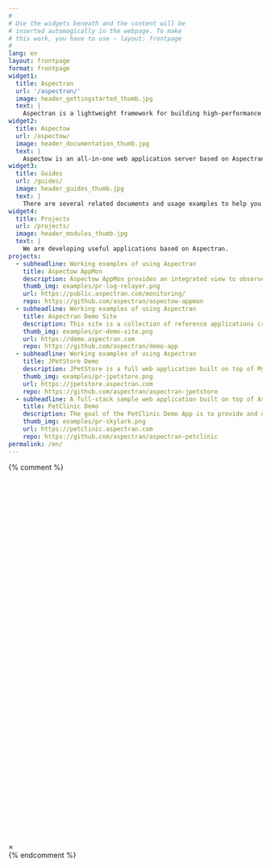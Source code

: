 ```yaml
---
#
# Use the widgets beneath and the content will be
# inserted automagically in the webpage. To make
# this work, you have to use › layout: frontpage
#
lang: en
layout: frontpage
format: frontpage
widget1:
  title: Aspectran
  url: '/aspectran/'
  image: header_gettingstarted_thumb.jpg
  text: |
    Aspectran is a lightweight framework for building high-performance Java applications.
widget2:
  title: Aspectow
  url: /aspectow/
  image: header_documentation_thumb.jpg
  text: |
    Aspectow is an all-in-one web application server based on Aspectran.
widget3:
  title: Guides
  url: /guides/
  image: header_guides_thumb.jpg
  text: |
    There are several related documents and usage examples to help you learn and get started with Aspectran.
widget4:
  title: Projects
  url: /projects/
  image: header_modules_thumb.jpg
  text: |
    We are developing useful applications based on Aspectran.
projects:
  - subheadline: Working examples of using Aspectran
    title: Aspectow AppMon
    description: Aspectow AppMon provides an integrated view to observe logs and events of Aspectran-based application servers in real time.
    thumb_img: examples/pr-log-relayer.png
    url: https://public.aspectran.com/monitoring/
    repo: https://github.com/aspectran/aspectow-appmon
  - subheadline: Working examples of using Aspectran
    title: Aspectran Demo Site
    description: This site is a collection of reference applications created to show how to develop Aspectran applications following the recommended best practices.
    thumb_img: examples/pr-demo-site.png
    url: https://demo.aspectran.com
    repo: https://github.com/aspectran/demo-app
  - subheadline: Working examples of using Aspectran
    title: JPetStore Demo
    description: JPetStore is a full web application built on top of MyBatis 3, Aspectran 6.
    thumb_img: examples/pr-jpetstore.png
    url: https://jpetstore.aspectran.com
    repo: https://github.com/aspectran/aspectran-jpetstore
  - subheadline: A full-stack sample web application built on top of Aspectran 8
    title: PetClinic Demo
    description: The goal of the PetClinic Demo App is to provide and demonstrate a sample web application that leverages Aspectran and JPA.
    thumb_img: examples/pr-skylark.png
    url: https://petclinic.aspectran.com
    repo: https://github.com/aspectran/aspectran-petclinic
permalink: /en/
---
```

{% comment %}
<div id="videoModal" class="reveal-modal large" data-reveal="">
  <div class="flex-video widescreen vimeo" style="display: block;">
    <iframe width="1280" height="720" src="" frameborder="0" allowfullscreen></iframe>
  </div>
  <a class="close-reveal-modal">&#215;</a>
</div>
{% endcomment %}

